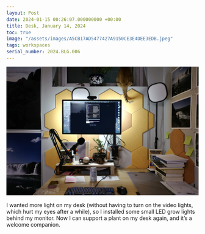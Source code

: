 ```yaml
---
layout: Post
date: 2024-01-15 00:26:07.000000000 +00:00
title: Desk, January 14, 2024
toc: true
image: "/assets/images/A5CB17AD5477427A9150CE3E4DEE3EDB.jpeg"
tags: workspaces
serial_number: 2024.BLG.006
---
```

![](/assets/images/A5CB17AD5477427A9150CE3E4DEE3EDB.jpeg)

I wanted more light on my desk \(without having to turn on the video lights, which hurt my eyes after a while\), so I installed some small LED grow lights behind my monitor\. Now I can support a plant on my desk again, and it’s a welcome companion\.
